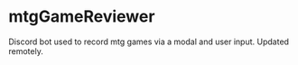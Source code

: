 # mtgGameReviewer
Discord bot used to record mtg games via a modal and user input.
Updated remotely. 